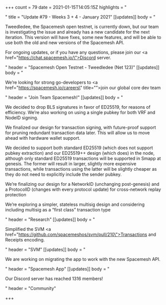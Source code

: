 +++
count = 79
date = 2021-01-15T14:05:15Z
highlights = "<p></p>"
title = "Update #79 - Weeks 3 + 4 - January 2021"
[[updates]]
body = "<p>Tweedledee, the Spacemesh open testnet, is currently down, but our team is investigating the issue and already has a new candidate for the next iteration. This version will have fixes, some new features, and will be able to use both the old and new versions of the Spacemesh API.</p><p>For ongoing updates, or if you have any questions, please join our <a href=\"https://chat.spacemesh.io/\">Discord server</a>.</p>"
header = "Spacemesh Open Testnet - Tweedledee (Net 123)"
[[updates]]
body = "<p>We’re looking for strong go-developers to <a href=\"https://spacemesh.io/careers\" title=\"\">join our global core dev team</a></p>"
header = "Join Team Spacemesh!"
[[updates]]
body = "<p>We decided to drop BLS signatures in favor of ED25519, for reasons of efficiency. We’re also working on using a single pubkey for both VRF and NodeID signing.</p><p>We finalized our design for transaction signing, with future-proof support for pruning redundant transaction data later. This will allow us to move ahead with hardware wallet support.</p><p>We decided to support both standard ED25519 (which does not support pubkey extraction) and our ED25519++ design (which does) in the node, although only standard ED25519 transactions will be supported in Smapp at genesis. The former will result in larger, slightly more expensive transactions, while transactions using the latter will be slightly cheaper as they do not need to explicitly include the sender pubkey.</p><p>We’re finalizing our design for a NetworkID (unchanging post-genesis) and a ProtocolID (changes with every protocol update) for cross-network replay protection</p><p>We’re exploring a simpler, stateless multisig design and considering including multisig as a “first class” transaction type</p>"
header = "Research"
[[updates]]
body = "<p>Simplified the SVM <a href=\"https://github.com/spacemeshos/svm/pull/210\">Transactions and Receipts encoding</a>.</p>"
header = "SVM"
[[updates]]
body = "<p>We are working on migrating the app to work with the new Spacemesh API.</p>"
header = "Spacemesh App"
[[updates]]
body = "<p>Our Discord server has reached 1316 members!</p>"
header = "Community"

+++
